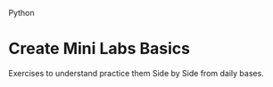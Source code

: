 Python

#  Create Mini Labs Basics
Exercises to understand practice them Side by Side
from daily bases.
